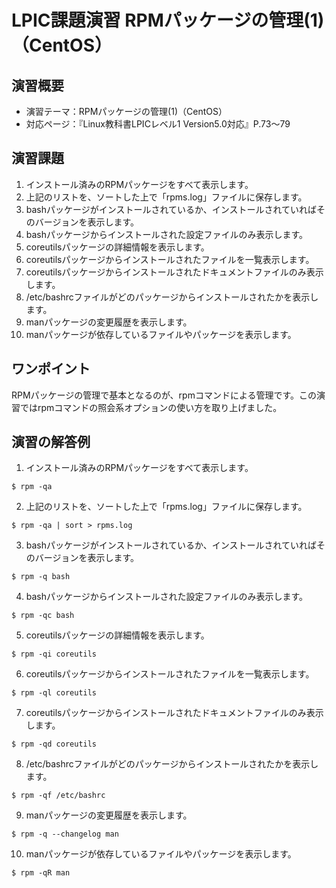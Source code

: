 # LPIC課題演習 RPMパッケージの管理(1)（CentOS）
## 演習概要
* 演習テーマ：RPMパッケージの管理(1)（CentOS）
* 対応ページ：『Linux教科書LPICレベル1 Version5.0対応』P.73～79

## 演習課題
1. インストール済みのRPMパッケージをすべて表示します。
1. 上記のリストを、ソートした上で「rpms.log」ファイルに保存します。
1. bashパッケージがインストールされているか、インストールされていればそのバージョンを表示します。
1. bashパッケージからインストールされた設定ファイルのみ表示します。
1. coreutilsパッケージの詳細情報を表示します。
1. coreutilsパッケージからインストールされたファイルを一覧表示します。
1. coreutilsパッケージからインストールされたドキュメントファイルのみ表示します。
1. /etc/bashrcファイルがどのパッケージからインストールされたかを表示します。
1. manパッケージの変更履歴を表示します。
1. manパッケージが依存しているファイルやパッケージを表示します。

## ワンポイント
RPMパッケージの管理で基本となるのが、rpmコマンドによる管理です。この演習ではrpmコマンドの照会系オプションの使い方を取り上げました。

## 演習の解答例
1. インストール済みのRPMパッケージをすべて表示します。
```
$ rpm -qa
```
2. 上記のリストを、ソートした上で「rpms.log」ファイルに保存します。
```
$ rpm -qa | sort > rpms.log
```
3. bashパッケージがインストールされているか、インストールされていればそのバージョンを表示します。
```
$ rpm -q bash
```
4. bashパッケージからインストールされた設定ファイルのみ表示します。
```
$ rpm -qc bash
```
5. coreutilsパッケージの詳細情報を表示します。
```
$ rpm -qi coreutils
```
6. coreutilsパッケージからインストールされたファイルを一覧表示します。
```
$ rpm -ql coreutils
```
7. coreutilsパッケージからインストールされたドキュメントファイルのみ表示します。
```
$ rpm -qd coreutils
```
8. /etc/bashrcファイルがどのパッケージからインストールされたかを表示します。
```
$ rpm -qf /etc/bashrc
```
9. manパッケージの変更履歴を表示します。
```
$ rpm -q --changelog man
```
10. manパッケージが依存しているファイルやパッケージを表示します。
```
$ rpm -qR man
```
